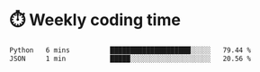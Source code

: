 
# :stopwatch: Weekly coding time
<!--START_SECTION:waka-->

```txt
Python   6 mins          ████████████████████░░░░░   79.44 %
JSON     1 min           █████░░░░░░░░░░░░░░░░░░░░   20.56 %
```

<!--END_SECTION:waka-->


<!-- <p> <img src="https://github-readme-stats.vercel.app/api?username=cozgerest&show_icons=true&hide_border=false" />  </p> -->

